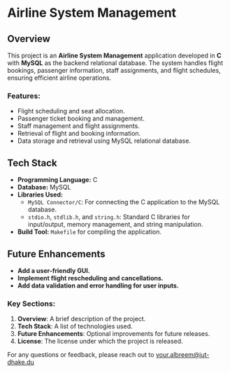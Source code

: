 
# Airline System Management

## Overview
This project is an **Airline System Management** application developed in **C** with **MySQL** as the backend relational database. The system handles flight bookings, passenger information, staff assignments, and flight schedules, ensuring efficient airline operations.

### Features:
- Flight scheduling and seat allocation.
- Passenger ticket booking and management.
- Staff management and flight assignments.
- Retrieval of flight and booking information.
- Data storage and retrieval using MySQL relational database.

## Tech Stack
- **Programming Language:** C
- **Database:** MySQL
- **Libraries Used:**
  - `MySQL Connector/C`: For connecting the C application to the MySQL database.
  - `stdio.h`, `stdlib.h`, and `string.h`: Standard C libraries for input/output, memory management, and string manipulation.
- **Build Tool:** `Makefile` for compiling the application.


## Future Enhancements
- **Add a user-friendly GUI.**
- **Implement flight rescheduling and cancellations.**
- **Add data validation and error handling for user inputs.**


### Key Sections:
1. **Overview**: A brief description of the project.
2. **Tech Stack**: A list of technologies used.
7. **Future Enhancements**: Optional improvements for future releases.
8. **License**: The license under which the project is released.


For any questions or feedback, please reach out to your.albreem@iut-dhake.du



